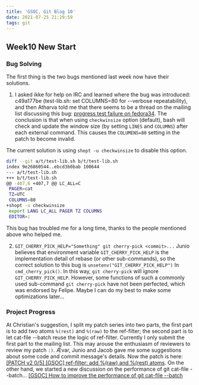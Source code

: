 ```yaml
---
title: 'GSOC, Git Blog 10'
date: 2021-07-25 21:29:59
tags: git
---
```



## Week10 New Start

### Bug Solving

The first thing is the two bugs mentioned last week now have their solutions.

1. I asked ikke for help on IRC and learned where the bug was introduced: c49a177be (test-lib.sh: set COLUMNS=80 for --verbose repeatability), and then Atharva told me that there seems to be a thread on the mailing list discussing this bug: [progress test failure on fedora34](https://lore.kernel.org/git/49498ed0-cfd5-2305-cee7-5c5939a19bcf@campoint.net/). The conclusion is that when using `checkwinsize` option (default), bash will check and update the window size (by setting `LINES` and `COLUMNS`) after each external command. This causes the `COLUMENS=80` setting in the patch to become invalid.

The current solution is using `shopt -u checkwinsize` to disable this option.

```sh
diff --git a/t/test-lib.sh b/t/test-lib.sh
index 9e26860544..ebcd3b0bab 100644
--- a/t/test-lib.sh
+++ b/t/test-lib.sh
@@ -407,6 +407,7 @@ LC_ALL=C
 PAGER=cat
 TZ=UTC
 COLUMNS=80
+shopt -u checkwinsize
 export LANG LC_ALL PAGER TZ COLUMNS
 EDITOR=:
```

This bug has troubled me for a long time, thanks to the people mentioned above who helped me.

2. `GIT_CHERRY_PICK_HELP="Something" git cherry-pick <commit>...`
Junio believes that environment variable `GIT_CHERRY_PICK_HELP` is the implementation detail of rebase (or other sub-commands), so the correct solution to this bug is `unsetenv("GIT_CHERRY_PICK_HELP")` In `cmd_cherry_pick()`. In this way, `git cherry-pick` will ignore `GIT_CHERRY_PICK_HELP`. However, some functions of such a commonly used sub-command `git cherry-pick` have not been perfected, which was endorsed by Felipe. Maybe I can do my best to make some optimizations later...

### Project Progress

At Christian's suggestion, I split my patch series into two parts, the first part is to add two atoms `%(rest)` and `%(raw)` to the ref-filter; the second part is to let cat-file --batch reuse the logic of ref-filter. Currently I only submit the first part to the mailing list. This may arouse the enthusiasm of reviewers to review my patch `:)`. Ævar, Junio and Jacob gave me some suggestions about some code and commit message's details.
Now the patch is here: [[PATCH v2 0/5] [GSOC] ref-filter: add %(raw) and %(rest) atoms](https://lore.kernel.org/git/pull.1001.v2.git.1627135281887.gitgitgadget@gmail.com/). On the other hand, we started a new discussion on the performance of git cat-file --batch... [[GSOC] How to improve the performance of git cat-file --batch](https://lore.kernel.org/git/CAOLTT8RR3nvtXotqhSO8xPCzGQpGUA8dnNgraAjREZ6uLf4n4w@mail.gmail.com/)
